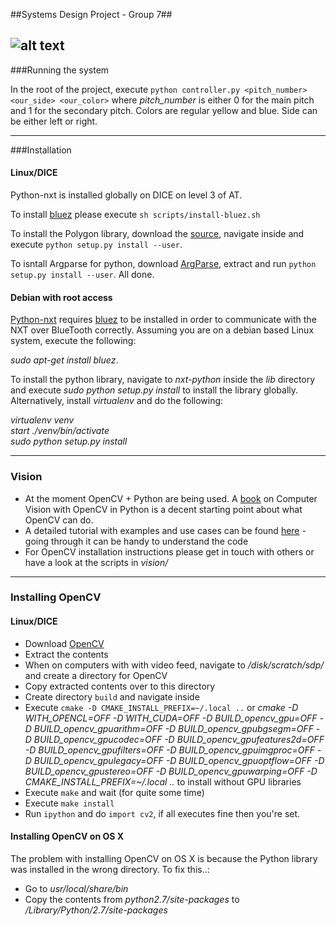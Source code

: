 ##Systems Design Project - Group 7##

![alt text](http://i.imgur.com/Sv9SowE.png "Such Team")
------

###Running the system

In the root of the project, execute `python controller.py <pitch_number> <our_side> <our_color>` where *pitch_number* is either 0 for the main pitch and 1 for the secondary pitch. Colors are regular yellow and blue. Side can be either left or right.


------
###Installation

#### Linux/DICE
Python-nxt is installed globally on DICE on level 3 of AT.

To install [bluez](http://www.bluez.org/) please execute `sh scripts/install-bluez.sh`

To install the Polygon library, download the [source](https://bitbucket.org/jraedler/polygon2/downloads/Polygon2-2.0.6.zip), navigate inside and execute `python setup.py install --user`.

To isntall Argparse for python, download [ArgParse](http://argparse.googlecode.com/files/argparse-1.2.1.tar.gz), extract and run `python setup.py install --user`. All done.



#### Debian with root access
[Python-nxt](https://code.google.com/p/nxt-python/) requires [bluez](http://www.bluez.org/) to be installed in order to communicate with the NXT over BlueTooth correctly. Assuming you are on a debian based Linux system, execute the following:

*sudo apt-get install bluez*.

To install the python library, navigate to *nxt-python* inside the *lib* directory and execute *sudo python setup.py install* to install the library globally. Alternatively, install *virtualenv* and do the following:

*virtualenv venv*<br>
*start ./venv/bin/activate*<br>
*sudo python setup.py install*<br>

------
### Vision

* At the moment OpenCV + Python are being used. A [book](http://programmingcomputervision.com/downloads/ProgrammingComputerVision_CCdraft.pdf) on Computer Vision with OpenCV in Python is a decent starting point about what OpenCV can do.
* A detailed tutorial with examples and use cases can be found [here](https://opencv-python-tutroals.readthedocs.org/en/latest/py_tutorials/py_tutorials.html) - going through it can be handy to understand the code
* For OpenCV installation instructions please get in touch with others or have a look at the scripts in *vision/*

------
### Installing OpenCV

#### Linux/DICE
* Download [OpenCV](http://sourceforge.net/projects/opencvlibrary/files/opencv-unix/2.4.8/opencv-2.4.8.zip/download)
* Extract the contents
* When on computers with with video feed, navigate to */disk/scratch/sdp/* and create a directory for OpenCV
* Copy extracted contents over to this directory
* Create directory `build` and navigate inside
* Execute `cmake -D CMAKE_INSTALL_PREFIX=~/.local ..` or *cmake -D WITH_OPENCL=OFF -D WITH_CUDA=OFF -D BUILD_opencv_gpu=OFF -D BUILD_opencv_gpuarithm=OFF -D BUILD_opencv_gpubgsegm=OFF -D BUILD_opencv_gpucodec=OFF -D BUILD_opencv_gpufeatures2d=OFF -D BUILD_opencv_gpufilters=OFF -D BUILD_opencv_gpuimgproc=OFF -D BUILD_opencv_gpulegacy=OFF -D BUILD_opencv_gpuoptflow=OFF -D BUILD_opencv_gpustereo=OFF -D BUILD_opencv_gpuwarping=OFF -D CMAKE_INSTALL_PREFIX=~/.local ..* to install without GPU libraries
* Execute `make` and wait (for quite some time)
* Execute `make install`
* Run `ipython` and do `import cv2`, if all executes fine then you're set.


#### Installing OpenCV on OS X
The problem with installing OpenCV on OS X is because the Python library was installed in the wrong directory. To fix this..:
* Go to *usr/local/share/bin*
* Copy the contents from *python2.7/site-packages* to */Library/Python/2.7/site-packages*
